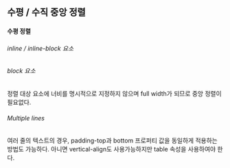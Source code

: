 ## 수평 / 수직 중앙 정렬

#### 수평 정렬
###### inline / inline-block 요소

###### block 요소
정렬 대상 요소에 너비를 명시적으로 지정하지 않으며 full width가 되므로 중앙 정렬이 필요없다.

###### Multiple lines
여러 줄의 텍스트의 경우, padding-top과 bottom 프로퍼티 값을 동일하게 적용하는 방법도 가능하다. 아니면 vertical-align도 사용가능하지만 table  속성을 사용하여야 한다.